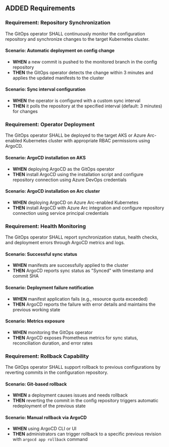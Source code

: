 ## ADDED Requirements

### Requirement: Repository Synchronization
The GitOps operator SHALL continuously monitor the configuration repository and synchronize changes to the target Kubernetes cluster.

#### Scenario: Automatic deployment on config change
- **WHEN** a new commit is pushed to the monitored branch in the config repository
- **THEN** the GitOps operator detects the change within 3 minutes and applies the updated manifests to the cluster

#### Scenario: Sync interval configuration
- **WHEN** the operator is configured with a custom sync interval
- **THEN** it polls the repository at the specified interval (default: 3 minutes) for changes

### Requirement: Operator Deployment
The GitOps operator SHALL be deployed to the target AKS or Azure Arc-enabled Kubernetes cluster with appropriate RBAC permissions using ArgoCD.

#### Scenario: ArgoCD installation on AKS
- **WHEN** deploying ArgoCD as the GitOps operator
- **THEN** install ArgoCD using the installation script and configure repository connection using Azure DevOps credentials

#### Scenario: ArgoCD installation on Arc cluster
- **WHEN** deploying ArgoCD on Azure Arc-enabled Kubernetes
- **THEN** install ArgoCD with Azure Arc integration and configure repository connection using service principal credentials

### Requirement: Health Monitoring
The GitOps operator SHALL report synchronization status, health checks, and deployment errors through ArgoCD metrics and logs.

#### Scenario: Successful sync status
- **WHEN** manifests are successfully applied to the cluster
- **THEN** ArgoCD reports sync status as "Synced" with timestamp and commit SHA

#### Scenario: Deployment failure notification
- **WHEN** manifest application fails (e.g., resource quota exceeded)
- **THEN** ArgoCD reports the failure with error details and maintains the previous working state

#### Scenario: Metrics exposure
- **WHEN** monitoring the GitOps operator
- **THEN** ArgoCD exposes Prometheus metrics for sync status, reconciliation duration, and error rates

### Requirement: Rollback Capability
The GitOps operator SHALL support rollback to previous configurations by reverting commits in the configuration repository.

#### Scenario: Git-based rollback
- **WHEN** a deployment causes issues and needs rollback
- **THEN** reverting the commit in the config repository triggers automatic redeployment of the previous state

#### Scenario: Manual rollback via ArgoCD
- **WHEN** using ArgoCD CLI or UI
- **THEN** administrators can trigger rollback to a specific previous revision with `argocd app rollback` command
